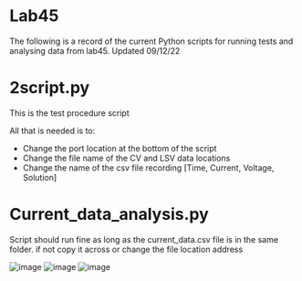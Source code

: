 # Lab45

The following is a record of the current Python scripts for running tests and analysing data from lab45.
Updated 09/12/22

# 2script.py
This is the test procedure script

All that is needed is to: 
  - Change the port location at the bottom of the script
  - Change the file name of the CV and LSV data locations
  - Change the name of the csv file recording [Time, Current, Voltage, Solution]
  
  
# Current_data_analysis.py
Script should run fine as long as the current_data.csv file is in the same folder. if not copy it across or change the file location address

![image](https://user-images.githubusercontent.com/115980966/206751684-d760d272-6d0f-453a-b280-cc90e7678bba.png)
![image](https://user-images.githubusercontent.com/115980966/206751718-db0508fd-f229-4241-8664-d00197cb0031.png)
![image](https://user-images.githubusercontent.com/115980966/206751733-87b7c14e-5796-4ef8-bc71-86eaa81102b0.png)


